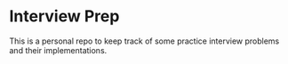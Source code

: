 # Interview Prep

This is a personal repo to keep track of some practice interview problems and their implementations.
